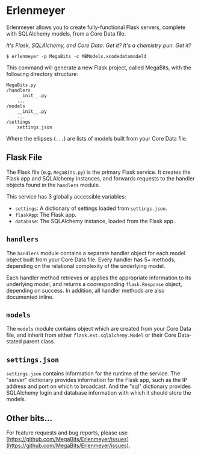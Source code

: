 Erlenmeyer
===========

Erlenmeyer allows you to create fully-functional Flask servers, complete with SQLAlchemy models, from a Core Data file.

*It's Flask, SQLAlchemy, and Core Data. Get it? It's a chemistry pun. Get it?*

    $ erlenmeyer -p MegaBits -c MBModels.xcodedatamodeld

This command will generate a new Flask project, called MegaBits, with the following directory structure:

    MegaBits.py
    /handlers
        __init__.py
        ...
    /models
        __init__.py
        ...
    /settings
        settings.json

Where the ellipses (`...`) are lists of models built from your Core Data file.


Flask File
---------

The Flask file (e.g. `MegaBits.py`) is the primary Flask service. It creates the Flask app and SQLAlchemy instances, and forwards requests to the handler objects found in the `handlers` module.

This service has 3 globally accessible variables:

- `settings`: A dictionary of settings loaded from `settings.json`.
- `flaskApp`: The Flask app.
- `database`: The SQLAlchemy instance, loaded from the Flask app.


`handlers`
---------

The `handlers` module contains a separate handler object for each model object built from your Core Data file. Every handler has 5+ methods, depending on the relational complexity of the underlying model.

Each handler method retrieves or applies the appropriate information to its underlying model, and returns a cooresponding `flask.Response` object, depending on success. In addition, all handler methods are also documented inline.


`models`
---------

The `models` module contains object which are created from your Core Data file, and inherit from either `flask.ext.sqlalchemy.Model` or their Core Data-stated parent class.


`settings.json`
---------

`settings.json` contains information for the runtime of the service. The "server" dictionary provides information for the Flask app, such as the IP address and port on which to broadcast. And the "sql" dictionary provides SQLAlchemy login and database information with which it should store the models.


Other bits...
---------

For feature requests and bug reports, please use [https://github.com/MegaBits/Erlenmeyer/issues](https://github.com/MegaBits/Erlenmeyer/issues).
